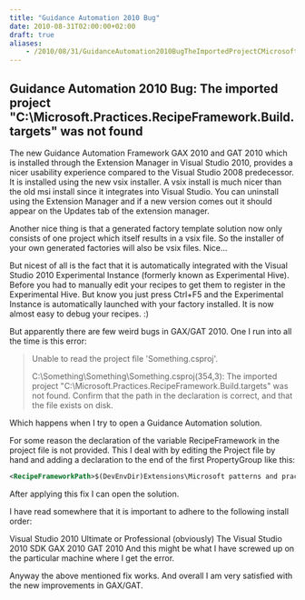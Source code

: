 ```yaml
---
title: "Guidance Automation 2010 Bug"
date: 2010-08-31T02:00:00+02:00
draft: true
aliases:
    - /2010/08/31/GuidanceAutomation2010BugTheImportedProjectCMicrosoftPracticesRecipeFrameworkBuildtargetsWasNotFound.aspx
---
```


## Guidance Automation 2010 Bug: The imported project "C:\Microsoft.Practices.RecipeFramework.Build.targets" was not found

The new Guidance Automation Framework GAX 2010 and GAT 2010 which is installed through the Extension Manager in Visual Studio 2010, provides a nicer usability experience compared to the Visual Studio 2008 predecessor. It is installed using the new vsix installer. A vsix install is much nicer than the old msi install since it integrates into Visual Studio. You can uninstall using the Extension Manager and if a new version comes out it should appear on the Updates tab of the extension manager.

Another nice thing is that a generated factory template solution now only consists of one project which itself results in a vsix file. So the installer of your own generated factories will also be vsix files. Nice…

But nicest of all is the fact that it is automatically integrated with the Visual Studio 2010 Experimental Instance (formerly known as Experimental Hive). Before you had to manually edit your recipes to get them to register in the Experimental Hive. But know you just press Ctrl+F5 and the Experimental Instance is automatically launched with your factory installed. It is now almost easy to debug your recipes. :)

But apparently there are few weird bugs in GAX/GAT 2010. One I run into all the time is this error:

> Unable to read the project file 'Something.csproj'.
> 
> C:\Something\Something\Something.csproj(354,3): The imported project
> "C:\Microsoft.Practices.RecipeFramework.Build.targets" was not found. Confirm that the path in the <Import> declaration 
> is correct, and that the file exists on disk.

Which happens when I try to open a Guidance Automation solution.

For some reason the declaration of the variable RecipeFramework in the project file is not provided. This I deal with by editing the Project file by hand and adding a declaration to the end of the first PropertyGroup like this:

```xml
<RecipeFrameworkPath>$(DevEnvDir)Extensions\Microsoft patterns and practices\GAX 2010\2.0.20406.0</RecipeFrameworkPath>  
```

After applying this fix I can open the solution.

I have read somewhere that it is important to adhere to the following install order:

Visual Studio 2010 Ultimate or Professional (obviously)
The Visual Studio 2010 SDK
GAX 2010
GAT 2010
And this might be what I have screwed up on the particular machine where I get the error.

Anyway the above mentioned fix works. And overall I am very satisfied with the new improvements in GAX/GAT.